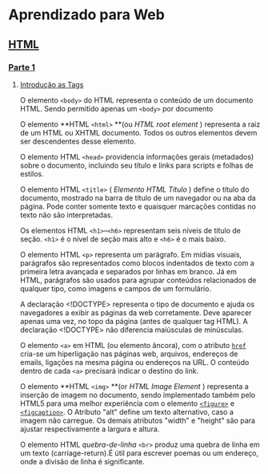 # Aprendizado para Web

## [HTML](https://github.com/gabrielperessilva/AprendizadoWeb/blob/main/HTML)

### [Parte 1](https://github.com/gabrielperessilva/AprendizadoWeb/blob/main/HTML/Parte1)

1. [Introdução as Tags](https://github.com/gabrielperessilva/AprendizadoWeb/blob/main/HTML/Parte1/IntroTags.html)

   O elemento `<body>` do HTML representa o conteúdo de um documento HTML. Sendo permitido apenas um `<body>` por documento

   O elemento **HTML `<html>` **(ou  *HTML root element* ) representa a raiz de um HTML ou XHTML documento. Todos os outros elementos devem ser descendentes desse elemento.

   O elemento HTML `<head>` providencia informações gerais (metadados) sobre o documento, incluindo seu título e links para scripts e folhas de estilos.

   O elemento HTML `<title>` ( *Elemento HTML Título* ) define o título do documento, mostrado na barra de título de um navegador ou na aba da página. Pode conter somente texto e quaisquer marcações contidas no texto não são interpretadas.

   Os elementos HTML `<h1>`–`<h6>` representam seis níveis de título de seção. `<h1>` é o nível de seção mais alto e `<h6>` é o mais baixo.

   O elemento HTML `<p>` representa um parágrafo. Em mídias visuais, parágrafos são representados como blocos indentados de texto com a primeira letra avançada e separados por linhas em branco. Já em HTML, parágrafos são usados para agrupar conteúdos relacionados de qualquer tipo, como imagens e campos de um formulário.

   A declaração <!DOCTYPE> representa o tipo de documento e ajuda os navegadores a exibir as páginas da web corretamente. Deve aparecer apenas uma vez, no topo da página (antes de qualquer tag HTML). A declaração <!DOCTYPE> não diferencia maiúsculas de minúsculas.

   O elemento `<a>` em HTML (ou elemento âncora), com o atributo [`href`](https://developer.mozilla.org/pt-BR/docs/Web/HTML/Element/a#href) cria-se um hiperligação nas páginas web, arquivos, endereços de emails, ligações na mesma página ou endereços na URL. O conteúdo dentro de cada `<a>` precisará indicar o destino do link.

   O elemento **HTML `<img>` **(or  *HTML Image Element* ) representa a inserção de imagem no documento, sendo implementado também pelo HTML5 para uma melhor experiência com o elemento [`<figure>`]() e [`<figcaption>`](). O Atributo "alt" define um texto alternativo, caso a imagem não carregue. Os demais atributos "width" e "height" são para ajustar respectivamente a largura e altura.

   O elemento HTML *quebra-de-linha* `<br>` produz uma quebra de linha em um texto (carriage-return).É útil para escrever poemas ou um endereço, onde a divisão de linha é significante.
